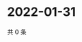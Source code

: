 # 2022-01-31

共 0 条

<!-- BEGIN WEIBO -->
<!-- 最后更新时间 Mon Jan 31 2022 01:14:44 GMT+0800 (China Standard Time) -->

<!-- END WEIBO -->
